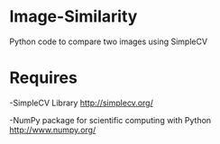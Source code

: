 # Image-Similarity
Python code to compare two images using SimpleCV

# Requires
-SimpleCV Library
http://simplecv.org/

-NumPy package for scientific computing with Python
http://www.numpy.org/
